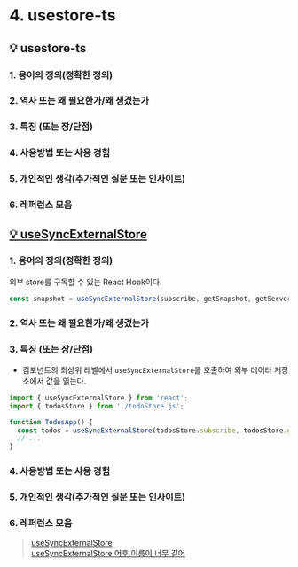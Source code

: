 # 4. usestore-ts

## 💡 usestore-ts

### 1. 용어의 정의(정확한 정의)

### 2. 역사 또는 왜 필요한가/왜 생겼는가

### 3. 특징 (또는 장/단점)

### 4. 사용방법 또는 사용 경험

### 5. 개인적인 생각(추가적인 질문 또는 인사이트)

### 6. 레퍼런스 모음

## [💡 useSyncExternalStore](https://react.dev/reference/react/useSyncExternalStore)

### 1. 용어의 정의(정확한 정의)

외부 store를 구독할 수 있는 React Hook이다.

```javaScript
const snapshot = useSyncExternalStore(subscribe, getSnapshot, getServerSnapshot?)
```

### 2. 역사 또는 왜 필요한가/왜 생겼는가

### 3. 특징 (또는 장/단점)

- 컴포넌트의 최상위 레벨에서 `useSyncExternalStore`를 호출하여 외부 데이터 저장소에서 값을 읽는다.

```javaScript
import { useSyncExternalStore } from 'react';
import { todosStore } from './todoStore.js';

function TodosApp() {
  const todos = useSyncExternalStore(todosStore.subscribe, todosStore.getSnapshot);
  // ...
}
```

### 4. 사용방법 또는 사용 경험

### 5. 개인적인 생각(추가적인 질문 또는 인사이트)

### 6. 레퍼런스 모음

> [useSyncExternalStore](https://react.dev/reference/react/useSyncExternalStore)  
> [useSyncExternalStore 어후 이름이 너무 길어](https://velog.io/@jay/useSyncExternalStore)
